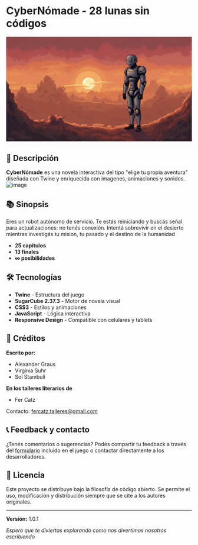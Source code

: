 # CyberNómade - 28 lunas sin códigos

![CyberNómade](assets/images/desert-robot-hero.jpg)

## 📖 Descripción

**CyberNómade** es una novela interactiva del tipo "elige tu propia aventura" diseñada con Twine y enriquecida con imagenes, animaciones y sonidos.
<img width="1920" height="715" alt="image" src="https://github.com/user-attachments/assets/ee3d821e-e0d1-44a4-84c0-a43611aae25c" />


## 📚 Sinopsis

Eres un robot autónomo de servicio. Te estás reiniciando y buscás señal para actualizaciones: no tenés conexión.
Intentá sobrevivir en el desierto mientras investigás tu mision, tu pasado y el destino de la humanidad

- **25 capítulos**
- **13 finales**
- **∞ posibilidades**


## 🛠️ Tecnologías

- **Twine** - Estructura del juego
- **SugarCube 2.37.3** - Motor de novela visual
- **CSS3** - Estilos y animaciones
- **JavaScript** - Lógica interactiva
- **Responsive Design** - Compatible con celulares y tablets


## 👥 Créditos

**Escrito por:**
- Alexander Graus
- Virginia Suhr  
- Sol Stambuli

**En los talleres literarios de**
- Fer Catz

Contacto: fercatz.talleres@gmail.com

## 📞 Feedback y contacto

¿Tenés comentarios o sugerencias? Podés compartir tu feedback a través del [formulario](https://docs.google.com/forms/d/e/1FAIpQLSf4ylsSmzhSiOMQCrtgjghKoUxtFuCxs8meMeKAW9vQvGJ4ug/viewform) incluido en el juego o contactar directamente a los desarrolladores.


## 📄 Licencia

Este proyecto se distribuye bajo la filosofía de código abierto. Se permite el uso, modificación y distribución siempre que se cite a los autores originales.



---

**Versión:** 1.0.1

*Espero que te diviertas explorando como nos divertimos nosotros escribiendo*
